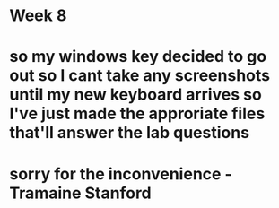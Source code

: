 # Week 8
 
# so my windows key decided to go out so I cant take any screenshots until my new keyboard arrives so I've just made the approriate files that'll answer the lab questions
# sorry for the inconvenience -Tramaine Stanford